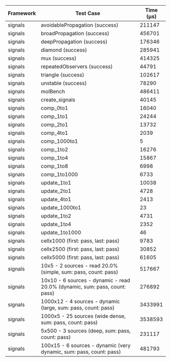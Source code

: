 | Framework | Test Case | Time (μs) |
| --- | --- | --- |
| signals | avoidablePropagation (success) | 211147 |
| signals | broadPropagation (success) | 456701 |
| signals | deepPropagation (success) | 176346 |
| signals | diamond (success) | 285941 |
| signals | mux (success) | 414325 |
| signals | repeatedObservers (success) | 44791 |
| signals | triangle (success) | 102617 |
| signals | unstable (success) | 78290 |
| signals | molBench | 486411 |
| signals | create_signals | 40145 |
| signals | comp_0to1 | 16040 |
| signals | comp_1to1 | 24244 |
| signals | comp_2to1 | 13732 |
| signals | comp_4to1 | 2039 |
| signals | comp_1000to1 | 5 |
| signals | comp_1to2 | 16276 |
| signals | comp_1to4 | 15867 |
| signals | comp_1to8 | 6998 |
| signals | comp_1to1000 | 6733 |
| signals | update_1to1 | 10038 |
| signals | update_2to1 | 4728 |
| signals | update_4to1 | 2413 |
| signals | update_1000to1 | 23 |
| signals | update_1to2 | 4731 |
| signals | update_1to4 | 2352 |
| signals | update_1to1000 | 46 |
| signals | cellx1000 (first: pass, last: pass) | 9783 |
| signals | cellx2500 (first: pass, last: pass) | 30852 |
| signals | cellx5000 (first: pass, last: pass) | 61605 |
| signals | 10x5 - 2 sources - read 20.0% (simple, sum: pass, count: pass) | 517667 |
| signals | 10x10 - 6 sources - dynamic - read 20.0% (dynamic, sum: pass, count: pass) | 276892 |
| signals | 1000x12 - 4 sources - dynamic (large, sum: pass, count: pass) | 3433991 |
| signals | 1000x5 - 25 sources (wide dense, sum: pass, count: pass) | 3538593 |
| signals | 5x500 - 3 sources (deep, sum: pass, count: pass) | 231117 |
| signals | 100x15 - 6 sources - dynamic (very dynamic, sum: pass, count: pass) | 481793 |

